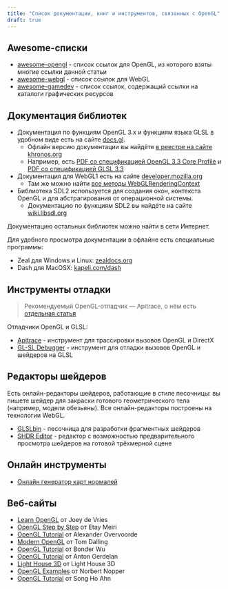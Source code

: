 ```yaml
---
title: "Список документации, книг и инструментов, связанных с OpenGL"
draft: true
---
```


## Awesome-списки

- [awesome-opengl](https://github.com/eug/awesome-opengl) - список ссылок для OpenGL, из которого взяты многие ссылки данной статьи
- [awesome-webgl](https://github.com/sjfricke/awesome-webgl) - список ссылок для WebGL
- [awesome-gamedev](https://github.com/ellisonleao/magictools#graphics) - список ссылок, содержащий ссылки на каталоги графических ресурсов

## Документация библиотек

- Документация по функциям OpenGL 3.x и функциям языка GLSL в удобном виде есть на сайте [docs.gl](http://docs.gl/gl3/glClear).
    - Офлайн версию документации вы найдёте [в реестре на сайте khronos.org](https://khronos.org/registry)
    - Например, есть [PDF со спецификацией OpenGL 3.3 Core Profile](https://khronos.org/registry/OpenGL/specs/gl/glspec33.core.pdf) и [PDF со спецификацией GLSL 3.3](https://khronos.org/registry/OpenGL/specs/gl/GLSLangSpec.3.30.pdf)
- Документация для WebGL1 есть на сайте [developer.mozilla.org](https://developer.mozilla.org/ru/docs/Web/API/WebGL_API)
    - Там же можно найти [все методы WebGLRenderingContext](https://developer.mozilla.org/en/docs/Web/API/WebGLRenderingContext)
- Библиотека SDL2 используется для создания окон, контекста OpenGL и для абстрагирования от операционной системы.
    - Документацию по функциям SDL2 вы найдёте на сайте [wiki.libsdl.org](https://wiki.libsdl.org/APIByCategory)

Документацию остальных библиотек можно найти в сети Интернет.

Для удобного просмотра документации в офлайне есть специальные программы:

- Zeal для Windows и Linux: [zealdocs.org](https://zealdocs.org/)
- Dash для MacOSX: [kapeli.com/dash](https://kapeli.com/dash)

## Инструменты отладки

> Рекомендуемый OpenGL-отладчик — Apitrace, о нём есть [отдельная статья](/cg/apitrace)

Отладчики OpenGL и GLSL:

- [Apitrace](http://apitrace.github.io/) - инструмент для трассировки вызовов OpenGL и DirectX
- [GL-SL Debugger](http://glsl-debugger.github.io/) - инструмент для отладки вызовов OpenGL и шейдеров на GLSL

## Редакторы шейдеров

Есть онлайн-редакторы шейдеров, работающие в стиле песочницы: вы пишете шейдер для закраски готового геометрического тела (например, модели обезьяны). Все онлайн-редакторы построены на технологии WebGL.

- [GLSLbin](http://glslb.in/) - песочница для разработки фрагментных шейдеров
- [SHDR Editor](http://shdr.bkcore.com/) - редактор с возможностью предварительного просмотра шейдеров на готовой трёхмерной сцене

## Онлайн инструменты

- [Онлайн генератор карт нормалей](http://cpetry.github.io/NormalMap-Online/)

## Веб-сайты

* [Learn OpenGL](https://learnopengl.com) от Joey de Vries
* [OpenGL Step by Step](http://ogldev.atspace.co.uk) от Etay Meiri
* [OpenGL Tutorial](https://open.gl) от Alexander Overvoorde
* [Modern OpenGL](http://www.tomdalling.com/blog/category/modern-opengl) от Tom Dalling
* [OpenGL Tutorial](http://www.opengl-tutorial.org) от Bonder Wu
* [OpenGL Tutorial](http://antongerdelan.net/opengl/index.html) от Anton Gerdelan
* [Light House 3D](http://www.lighthouse3d.com/tutorials/glsl-tutorial/glsl-core-tutorial-index/) от Light House 3D
* [OpenGL Examples](https://github.com/McNopper/OpenGL) от Norbert Nopper
* [OpenGL Tutorial](http://www.songho.ca/opengl) от Song Ho Ahn
